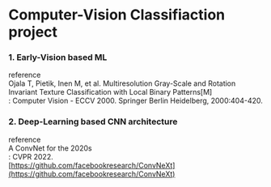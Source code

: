 # Computer-Vision Classifiaction project
### 1. Early-Vision based ML 
reference  
Ojala T, Pietik, Inen M, et al. Multiresolution Gray-Scale and Rotation Invariant Texture Classification with Local Binary Patterns[M]  
: Computer Vision - ECCV 2000. Springer Berlin Heidelberg, 2000:404-420.


### 2. Deep-Learning based CNN architecture
reference  
A ConvNet for the 2020s   
: CVPR 2022.  
[https://github.com/facebookresearch/ConvNeXt](https://github.com/facebookresearch/ConvNeXt)
